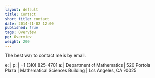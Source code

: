```yaml
---
layout: default
title: Contact
short_title: contact
date: 2014-01-02 12:00
published: true
tags: Overview
pg: Overview
weight: 200
---
```


The best way to contact me is by email.

<script type="text/javascript">
//<![CDATA[
<!--
var x="function f(x){var i,o=\"\",ol=x.length,l=ol;while(x.charCodeAt(l/13)!" +
"=45){try{x+=x;l+=l;}catch(e){}}for(i=l-1;i>=0;i--){o+=x.charAt(i);}return o" +
".substr(0,ol);}f(\")501,\\\"xrzi530\\\\000\\\\\\\\\\\\}m%++c-')<f/2$)300\\\\"+
"* /Q000\\\\730\\\\`N^\\\\\\\\620\\\\VZVA530\\\\ZEQBnEMDD310\\\\t230\\\\CIPJ" +
"V100\\\\200\\\\Ckyy5{u{b8}`r771\\\\Qxnac6d~eafk'X>ddr620\\\\]530\\\\GXQ620\\"+
"\\330\\\\320\\\\100\\\\530\\\\100\\\\500\\\\_400\\\\100\\\\310\\\\000\\\\13" +
"0\\\\010\\\\500\\\\r\\\\\\\"(f};o nruter};))++y(^)i(tAedoCrahc.x(edoCrahCmo" +
"rf.gnirtS=+o;721=%y;i=+y)501==i(fi{)++i;l<i;0=i(rof;htgnel.x=l,\\\"\\\"=o,i" +
" rav{)y,x(f noitcnuf\")"                                                     ;
while(x=eval(x));
//-->
//]]>
</script>
e: | 
p: | +1 (310) 825-4701
a: | Department of Mathematics
   | 520 Portola Plaza
   | Mathematical Sciences Building
   | Los Angeles, CA 90025


